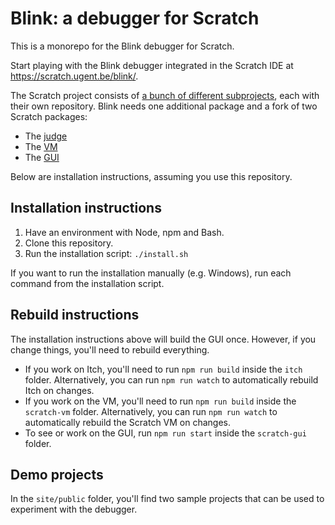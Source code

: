 # Blink: a debugger for Scratch

This is a monorepo for the Blink debugger for Scratch.

Start playing with the Blink debugger integrated in the Scratch IDE at https://scratch.ugent.be/blink/.

The Scratch project consists of [a bunch of different subprojects](https://github.com/scratchfoundation/scratch-gui/wiki/Getting-Started#repos), each with their own repository. Blink needs one additional package and a fork of two Scratch packages:

- The [judge](https://github.com/scratch4d/itch/tree/debugger)
- The [VM](https://github.com/scratch4d/scratch-vm/tree/debugger)
- The [GUI](https://github.com/scratch4d/scratch-gui/tree/debugger)

Below are installation instructions, assuming you use this repository.

## Installation instructions

1. Have an environment with Node, npm and Bash.
2. Clone this repository.
3. Run the installation script: `./install.sh`

If you want to run the installation manually (e.g. Windows), run each command from the installation script.

## Rebuild instructions

The installation instructions above will build the GUI once.
However, if you change things, you'll need to rebuild everything.

- If you work on Itch, you'll need to run `npm run build` inside the `itch` folder. Alternatively, you can run `npm run watch` to automatically rebuild Itch on changes.
- If you work on the VM, you'll need to run `npm run build` inside the `scratch-vm` folder. Alternatively, you can run `npm run watch` to automatically rebuild the Scratch VM on changes.
- To see or work on the GUI, run `npm run start` inside the `scratch-gui` folder.

## Demo projects

In the `site/public` folder, you'll find two sample projects that can be used to experiment with the debugger.
